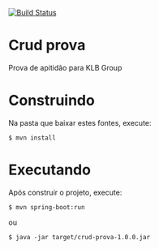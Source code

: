 [![Build Status](https://travis-ci.org/rrantz/crud-prova.svg?branch=master)](https://travis-ci.org/rrantz/crud-prova)

# Crud prova
Prova de apitidão para KLB Group

# Construindo
Na pasta que baixar estes fontes, execute:

```
$ mvn install
```

# Executando
Após construir o projeto, execute:
```
$ mvn spring-boot:run
```
ou
```
$ java -jar target/crud-prova-1.0.0.jar
```
